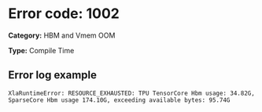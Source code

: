 # Error code: 1002

**Category:** HBM and Vmem OOM

**Type:** Compile Time

## Error log example

```
XlaRuntimeError: RESOURCE_EXHAUSTED: TPU TensorCore Hbm usage: 34.82G, SparseCore Hbm usage 174.10G, exceeding available bytes: 95.74G
```
